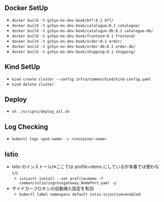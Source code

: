 ## Docker SetUp

- `docker build -t gihyo-ms-dev-book/bff:0.1 bff/`
- `docker build -t gihyo-ms-dev-book/catalogue:0.1 catalogue/`
- `docker build -t gihyo-ms-dev-book/catalogue-db:0.1 catalogue-db/`
- `docker build -t gihyo-ms-dev-book/frontend:0.1 frontend/`
- `docker build -t gihyo-ms-dev-book/order:0.1 order/`
- `docker build -t gihyo-ms-dev-book/order-db:0.1 order-db/`
- `docker build -t gihyo-ms-dev-book/shipping:0.1 shipping/`

## Kind SetUp

- `kind create cluster --config infra/common/kind/kind-config.yaml`
- `kind delete cluster`

## Deploy

- `sh ./scripts/deploy_all.sh`

## Log Checking

- `kubectl logs <pod-name> -c <container-name>`

## Istio

- Istio のインストール(※ここでは profile=demo にしているが本番では使わない)
  - `istioctl install --set profile=demo -f common/istio/ingressgateway_NodePort.yaml -y`
- サイドカープロキシの自動挿入設定を有効
  - `kubectl label namespace default istio-injection=enabled`
